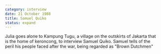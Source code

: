 ```yaml
---
category: interview
date: 21 October 1988
title: Samuel Quiko
status: expand
---
```


Julia goes alone to Kampung Tugu, a village on the
outskirts of Jakarta that is the home of keroncong, to interview Samuel
Quiko. Samuel tells of the peril his people faced after the war, being
regarded as "Brown Dutchmen"
